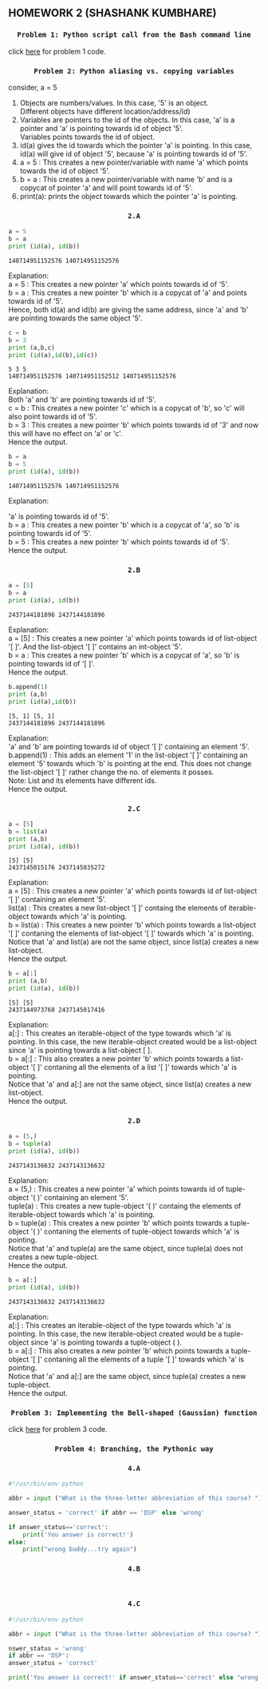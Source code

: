 ## HOMEWORK 2 (SHASHANK KUMBHARE) #  

### <p align="center">```Problem 1: Python script call from the Bash command line```</p>  
	
click [here](./problem1.py) for problem 1 code.  
	
### <p align="center">```Problem 2: Python aliasing vs. copying variables```</p>  


consider, a = 5  
1.	Objects are numbers/values. In this case, '5' is an object.  
	Different objects have different location/address/id)
2.	Variables are pointers to the id of the objects. In this case, 'a' is a pointer and 'a' is pointing towards id of object '5'.  
	Variables points towards the id of object.  
3.	id(a) gives the id towards which the pointer 'a' is pointing. In this case, id(a) will give id of object '5', because 'a' is pointing towards id of '5'.     
4.	a = 5 : This creates a new pointer/variable with name 'a' which points towards the id of object '5'.   
5. 	b = a : This creates a new pointer/variable with name 'b' and is a copycat of pointer 'a' and will point towards id of '5'.  
6. 	print(a): prints the object towards which the pointer 'a' is pointing.  
	
### <p align="center">```2.A```</p>  

```python
a = 5  		
b = a  
print (id(a), id(b))
```
```  
140714951152576 140714951152576   
```		
Explanation:  
a = 5 : This creates a new pointer 'a' which points towards id of '5'.    
b = a : This creates a new pointer 'b' which is a copycat of 'a' and points towards id of '5'.  
Hence, both id(a) and id(b) are giving the same address, since 'a' and 'b' are pointing towards the same object '5'.  	  
   
```python		  
c = b  
b = 3  
print (a,b,c)  
print (id(a),id(b),id(c))  
```	
```			   
5 3 5  
140714951152576 140714951152512 140714951152576  
```	
Explanation:  
Both 'a' and 'b' are pointing towards id of '5'.  
c = b : This creates a new pointer 'c' which is a copycat of 'b', so 'c' will also point towards id of '5'.   
b = 3 : This creates a new pointer 'b' which points towards id of '3' and now this will have no effect on 'a' or 'c'.  
Hence the output.  
  
```python		  
b = a  
b = 5  
print (id(a), id(b))  
```
```				  
140714951152576 140714951152576  
```		  
Explanation:  

'a' is pointing towards id of '5'.  
b = a : This creates a new pointer 'b' which is a copycat of 'a', so 'b' is pointing towards id of '5'.  
b = 5 : This creates a new pointer 'b' which points towards id of '5'.  
Hence the output.  
  
### <p align="center">```2.B```</p>    

```python		  
a = [5]
b = a
print (id(a), id(b))  
```
```				
2437144181896 2437144181896  
```  
Explanation:  
a = [5] : This creates a new pointer 'a' which points towards id of list-object '[ ]'. And the list-object '[ ]' contains an int-object '5'.   
b = a : This creates a new pointer 'b' which is a copycat of 'a', so 'b' is pointing towards id of '[ ]'.    
Hence the output.  

```python		  
b.append(1)
print (a,b)
print (id(a),id(b)) 
```
```				
[5, 1] [5, 1]
2437144181896 2437144181896  
```  
Explanation:  
'a' and 'b' are pointing towards id of object '[ ]' containing an element '5'.  
b.append(1) : This adds an element '1' in the list-object '[ ]' containing an element '5' towards which 'b' is pointing at the end. This does not change the list-object '[ ]' rather change the no. of elements it posses.  
Note: List and its elements have different ids.   
Hence the output.  

### <p align="center">```2.C```</p>    

```python		  
a = [5]
b = list(a)
print (a,b)
print (id(a), id(b))  
```
```				
[5] [5]
2437145015176 2437145035272
```  
Explanation:  
a = [5] : This creates a new pointer 'a' which points towards id of list-object '[ ]' containing an element '5'.  
list(a) : This creates a new list-object '[ ]' containg the elements of iterable-object towards which 'a' is pointing.  
b = list(a) : This creates a new pointer 'b' which points towards a list-object '[ ]' contaning the elements of list-object '[ ]' towards which 'a' is pointing.    
Notice that 'a' and list(a) are not the same object, since list(a) creates a new list-object.    
Hence the output.  
  
```python		  
b = a[:]
print (a,b)
print (id(a), id(b))  
```
```				
[5] [5]
2437144973768 2437145017416
```  
Explanation:  
a[:] : This creates an iterable-object of the type towards which 'a' is pointing. In this case, the new iterable-object created would be a list-object since 'a' is pointing towards a list-object [ ].    
b = a[:] : This also creates a new pointer 'b' which points towards a list-object '[ ]' contaning all the elements of a list '[ ]' towards which 'a' is pointing.    
Notice that 'a' and a[:] are not the same object, since list(a) creates a new list-object.    
Hence the output.  

### <p align="center">```2.D```</p>    

```python		  
a = (5,)
b = tuple(a)
print (id(a), id(b)) 
```
```				
2437143136632 2437143136632
```  
Explanation:  
a = (5,) : This creates a new pointer 'a' which points towards id of tuple-object '( )' containing an element '5'.  
tuple(a) : This creates a new tuple-object '( )' containg the elements of iterable-object towards which 'a' is pointing.  
b = tuple(a) : This creates a new pointer 'b' which points towards a tuple-object '( )' contaning the elements of tuple-object towards which 'a' is pointing.    
Notice that 'a' and tuple(a) are the same object, since tuple(a) does not creates a new tuple-object.    
Hence the output.  

```python		  
b = a[:]
print (id(a), id(b))
```
```				
2437143136632 2437143136632
```  
Explanation:  
a[:] : This creates an iterable-object of the type towards which 'a' is pointing. In this case, the new iterable-object created would be a tuple-object since 'a' is pointing towards a tuple-object ( ).    
b = a[:] : This also creates a new pointer 'b' which points towards a tuple-object '[ ]' contaning all the elements of a tuple '[ ]' towards which 'a' is pointing.    
Notice that 'a' and a[:] are the same object, since tuple(a) creates a new tuple-object.  
Hence the output.  

### <p align="center">```Problem 3: Implementing the Bell-shaped (Gaussian) function```</p>  

click [here](./problem3.py) for problem 3 code.  

### <p align="center">```Problem 4: Branching, the Pythonic way```</p>  

### <p align="center">```4.A```</p>
```python
#!/usr/bin/env python

abbr = input ("What is the three-letter abbreviation of this course? ")

answer_status = 'correct' if abbr == 'DSP' else 'wrong'

if answer_status=='correct':
    print('You answer is correct!')
else:
    print("wrong buddy...try again") 
```

### <p align="center">```4.B```</p>
```python
 
```

### <p align="center">```4.C```</p>  
```python
#!/usr/bin/env python

abbr = input ("What is the three-letter abbreviation of this course? ")

nswer_status = 'wrong'
if abbr == 'DSP':
answer_status = 'correct'

print('You answer is correct!' if answer_status=='correct' else "wrong buddy...try again")
```



